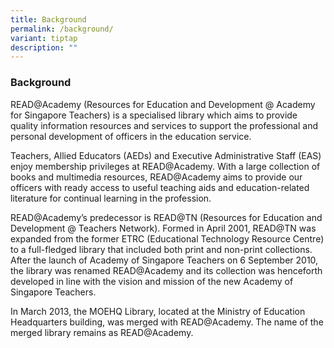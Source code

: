 ```yaml
---
title: Background
permalink: /background/
variant: tiptap
description: ""
---
```

<h3><strong>Background</strong></h3>
<p>READ@Academy (Resources for Education and Development @ Academy for Singapore
Teachers) is a specialised library which aims to provide quality information
resources and services to support the professional and personal development
of officers in the education service.</p>
<p>Teachers, Allied Educators (AEDs) and Executive Administrative Staff (EAS)
enjoy membership privileges at READ@Academy. With a large collection of
books and multimedia resources, READ@Academy aims to provide our officers
with ready access to useful teaching aids and education-related literature
for continual learning in the profession.</p>
<p>READ@Academy’s predecessor is READ@TN (Resources for Education and Development
@ Teachers Network). Formed in April 2001, READ@TN was expanded from the
former ETRC (Educational Technology Resource Centre) to a full-fledged
library that included both print and non-print collections. After the launch
of Academy of Singapore Teachers on 6 September 2010, the library was renamed
READ@Academy and its collection was henceforth developed in line with the
vision and mission of the new Academy of Singapore Teachers.</p>
<p>In March 2013, the MOEHQ Library, located at the Ministry of Education
Headquarters building, was merged with READ@Academy. The name of the merged
library remains as READ@Academy.</p>